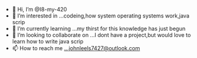 - 👋 Hi, I’m @I8-my-420
- 👀 I’m interested in ...codeing,how system operating systems work,java scrip
- 🌱 I’m currently learning ...my thirst for this knowledge has just begun
- 💞️ I’m looking to collaborate on ...I dont have a project,but would love to learn how to write java scrip
- 📫 How to reach me ...johnleels7427@outlook.com


<!---
I8-my-420/I8-my-420 is a ✨ special ✨ repository because its `README.md` (this file) appears on your GitHub profile.
You can click the Preview link to take a look at your changes.
--->
